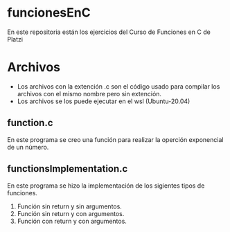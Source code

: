 # funcionesEnC
En este repositoria están los ejercicios del Curso de Funciones en C de Platzi

# Archivos
* Los archivos con la extención .c son el código usado para compilar los archivos con el mismo nombre pero sin extención.
* Los archivos se los puede ejecutar en el wsl (Ubuntu-20.04)

## function.c
En este programa se creo una función para realizar la operción exponencial de un número.

## functionsImplementation.c
En este programa se hizo la implementación de los sigientes tipos de funciones.
1. Función sin return y sin argumentos.
2. Función sin return y con argumentos.
3. Función con return y con argumentos.